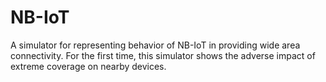 # NB-IoT
A simulator for representing behavior of NB-IoT in providing wide area connectivity. For the first time, this simulator shows the adverse impact of extreme coverage on nearby devices.
